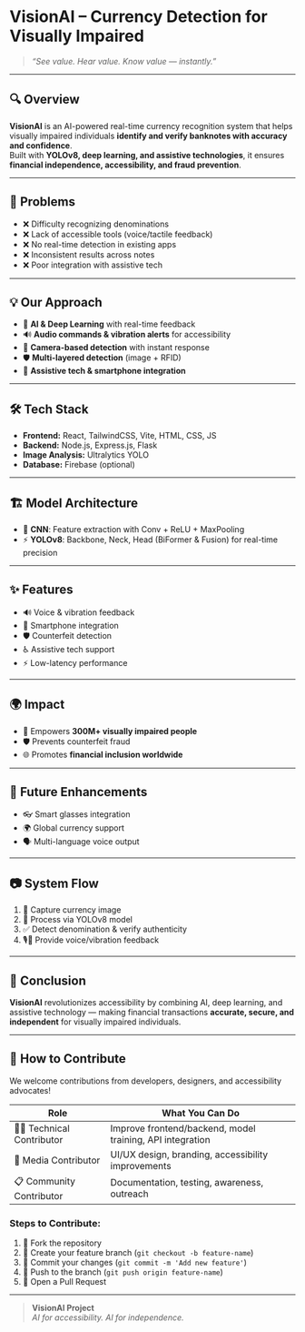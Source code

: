 #  VisionAI – Currency Detection for Visually Impaired  

> _“See value. Hear value. Know value — instantly.”_  

---

## 🔍 Overview  

**VisionAI** is an AI-powered real-time currency recognition system that helps visually impaired individuals **identify and verify banknotes with accuracy and confidence**.  
Built with **YOLOv8, deep learning, and assistive technologies**, it ensures **financial independence, accessibility, and fraud prevention**.  

---

## 🚨 Problems  

- ❌ Difficulty recognizing denominations  
- ❌ Lack of accessible tools (voice/tactile feedback)  
- ❌ No real-time detection in existing apps  
- ❌ Inconsistent results across notes  
- ❌ Poor integration with assistive tech  

---

## 💡 Our Approach  

- 🤖 **AI & Deep Learning** with real-time feedback  
- 🔊 **Audio commands & vibration alerts** for accessibility  
- 📸 **Camera-based detection** with instant response  
- 🛡️ **Multi-layered detection** (image + RFID)  
- 📱 **Assistive tech & smartphone integration**  

---

## 🛠️ Tech Stack  

- **Frontend:** React, TailwindCSS, Vite, HTML, CSS, JS  
- **Backend:** Node.js, Express.js, Flask  
- **Image Analysis:**  Ultralytics YOLO  
- **Database:** Firebase (optional) 

---

## 🏗️ Model Architecture  

- 🧠 **CNN**: Feature extraction with Conv + ReLU + MaxPooling  
- ⚡ **YOLOv8**: Backbone, Neck, Head (BiFormer & Fusion) for real-time precision  

---

## ✨ Features  

- 🔊 Voice & vibration feedback  
- 📱 Smartphone integration  
- 🛡️ Counterfeit detection  
- ♿ Assistive tech support  
- ⚡ Low-latency performance  

---

## 🌍 Impact  

- 👥 Empowers **300M+ visually impaired people**  
- 🛡️ Prevents counterfeit fraud  
- 🌐 Promotes **financial inclusion worldwide**  

---

## 🚀 Future Enhancements  

- 👓 Smart glasses integration  
- 🌍 Global currency support  
- 🗣️ Multi-language voice output  

---

## 📷 System Flow  

1. 📸 Capture currency image  
2. 🤖 Process via YOLOv8 model  
3. ✅ Detect denomination & verify authenticity  
4. 🎙️📳 Provide voice/vibration feedback  

---

## 📌 Conclusion  

**VisionAI** revolutionizes accessibility by combining AI, deep learning, and assistive technology — making financial transactions **accurate, secure, and independent** for visually impaired individuals.  

---

## 🤝 How to Contribute  

We welcome contributions from developers, designers, and accessibility advocates!  

| Role | What You Can Do |
|------|-----------------|
| 👨‍💻 Technical Contributor | Improve frontend/backend, model training, API integration |
| 🎨 Media Contributor | UI/UX design, branding, accessibility improvements |
| 📋 Community Contributor | Documentation, testing, awareness, outreach |

### Steps to Contribute:
1. 🍴 Fork the repository  
2. 🌱 Create your feature branch (`git checkout -b feature-name`)  
3. 💾 Commit your changes (`git commit -m 'Add new feature'`)  
4. 🚀 Push to the branch (`git push origin feature-name`)  
5. 🔎 Open a Pull Request  

---

> **VisionAI Project**  
> _AI for accessibility. AI for independence._
